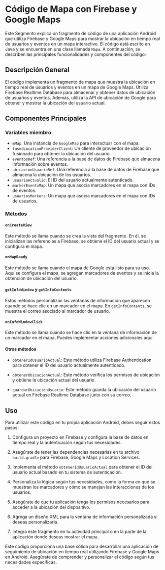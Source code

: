 # Código de Mapa con Firebase y Google Maps

Este Segmento explica un fragmento de código de una aplicación Android que utiliza Firebase y Google Maps para mostrar la ubicación en tiempo real de usuarios y eventos en un mapa interactivo. El código está escrito en Java y se encuentra en una clase llamada `Mapa`. A continuación, se describen las principales funcionalidades y componentes del código:

## Descripción General

El código implementa un fragmento de mapa que muestra la ubicación en tiempo real de usuarios y eventos en un mapa de Google Maps. Utiliza Firebase Realtime Database para almacenar y obtener datos de ubicación de usuarios y eventos. Además, utiliza la API de ubicación de Google para obtener y mostrar la ubicación del usuario actual.

## Componentes Principales

### Variables miembro

- `mMap`: Una instancia de `GoogleMap` para interactuar con el mapa.
- `fusedLocationProviderClient`: Un cliente de proveedor de ubicación fusionado para obtener la ubicación del usuario.
- `eventosRef`: Una referencia a la base de datos de Firebase que almacena información sobre eventos.
- `ubicacionUsuarioRef`: Una referencia a la base de datos de Firebase que almacena la ubicación de los usuarios.
- `usuarioActualId`: El ID del usuario actualmente autenticado.
- `markerEventoMap`: Un mapa que asocia marcadores en el mapa con IDs de eventos.
- `usuariosMarkers`: Un mapa que asocia marcadores en el mapa con IDs de usuarios.

### Métodos

#### `onCreateView`

Este método se llama cuando se crea la vista del fragmento. En él, se inicializan las referencias a Firebase, se obtiene el ID del usuario actual y se configura el mapa.

#### `onMapReady`

Este método se llama cuando el mapa de Google está listo para su uso. Aquí se configura el mapa, se agregan marcadores de eventos y se inicia la obtención de ubicación del usuario.

#### `getInfoWindow` y `getInfoContents`

Estos métodos personalizan las ventanas de información que aparecen cuando se hace clic en un marcador en el mapa. En `getInfoContents`, se muestra el correo asociado al marcador de usuario.

#### `onInfoWindowClick`

Este método se llama cuando se hace clic en la ventana de información de un marcador en el mapa. Puedes implementar acciones adicionales aquí.

#### Otros métodos

- `obtenerIdUsuarioActual`: Este método utiliza Firebase Authentication para obtener el ID del usuario actualmente autenticado.

- `obtenerUbicacionActual`: Este método verifica los permisos de ubicación y obtiene la ubicación actual del usuario.

- `guardarUbicacionUsuario`: Este método guarda la ubicación del usuario actual en Firebase Realtime Database junto con su correo.

## Uso

Para utilizar este código en tu propia aplicación Android, debes seguir estos pasos:

1. Configura un proyecto en Firebase y configura la base de datos en tiempo real y la autenticación según tus necesidades.

2. Asegúrate de tener las dependencias necesarias en tu archivo `build.gradle` para Firebase, Google Maps y Location Services.

3. Implementa el método `obtenerIdUsuarioActual` para obtener el ID del usuario actual basado en tu sistema de autenticación.

4. Personaliza la lógica según tus necesidades, como la forma en que se muestran los marcadores y cómo se manejan las interacciones de los usuarios.

5. Asegúrate de que tu aplicación tenga los permisos necesarios para acceder a la ubicación del dispositivo.

6. Agrega un diseño XML para la ventana de información personalizada si deseas personalizarla.

7. Integra este fragmento en tu actividad principal o en la parte de la aplicación donde deseas mostrar el mapa.

Este código proporciona una base sólida para desarrollar una aplicación de seguimiento de ubicación en tiempo real utilizando Firebase y Google Maps en Android. Asegúrate de comprender y personalizar el código según tus necesidades específicas.
